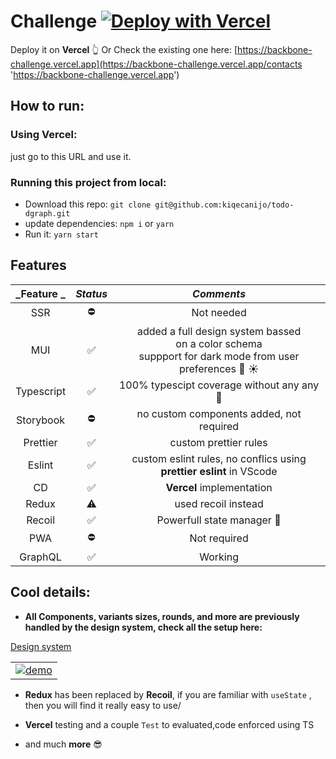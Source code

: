 # Challenge [![Deploy with Vercel](https://vercel.com/button)](https://vercel.com/new/clone?repository-url=https%3A%2F%2Fgithub.com%2Fvercel%2Fnext.js%2Ftree%2Fcanary%2Fexamples%2Fhello-world)

Deploy it on **Vercel** 👆
Or Check the existing one here:
[https://backbone-challenge.vercel.app](https://backbone-challenge.vercel.app/contacts 'https://backbone-challenge.vercel.app')


## How to run:
 ### Using Vercel:
  just go to this URL and use it.
 
 ### Running this project from local:
  * Download this repo:
  ```git clone git@github.com:kiqecanijo/todo-dgraph.git```
  * update dependencies:
  ```npm i``` or ```yarn```
  * Run it:
  ```yarn start```
 


## Features

| _Feature _ | _Status_ |                                                   _Comments_                                                    |
| :--------: | :------: | :-------------------------------------------------------------------------------------------------------------: |
|    SSR     |    ⛔️    |                    Not needed                    |
|    MUI     |    ✅    | added a full design system bassed<br> on a color schema <br> suppport for dark mode from user preferences 🌙 ☀️ |
| Typescript |    ✅    |                                   100% typescipt coverage without any any 🥁                                    |
| Storybook  |   ⛔️    |                                    no custom components added, not required                                     |
|  Prettier  |    ✅    |                                              custom prettier rules                                              |
|   Eslint   |    ✅    |                    custom eslint rules, no conflics using <br> **prettier eslint** in VScode                    |
|     CD     |    ✅    |                                            **Vercel** implementation                                            |
|   Redux    |    ⚠️    |                                               used recoil instead                                               |
|   Recoil   |    ✅    |                                           Powerfull state manager 💪                                            |
|    PWA     |   ⛔️    |                                         Not required                                          |
|    GraphQL     |   ✅    |                                         Working                                        |

## Cool details:

- **All Components, variants sizes, rounds, and more are previously <br> handled by the design system, check all the setup here:**

[Design system](https://www.figma.com/file/MtBHPh5dbpvMKceYL3NYJW/MUI-for-Figma-v5.4.0---Material-UI?node-id=4662%3A14 'Design system')

|                                                                                                                                                         |
| ------------------------------------------------------------------------------------------------------------------------------------------------------- |
| [![demo](https://i.ibb.co/Lk6RNJn/Screen-Shot-2022-05-04-at-0-39-49.png 'demo')](https://i.ibb.co/Lk6RNJn/Screen-Shot-2022-05-04-at-0-39-49.png 'demo') |


- **Redux** has been replaced by **Recoil**, if you are familiar with `useState` , then you will find it really easy to use/

- **Vercel** testing and a couple `Test` to evaluated,code enforced using TS

- and much **more** 😎
